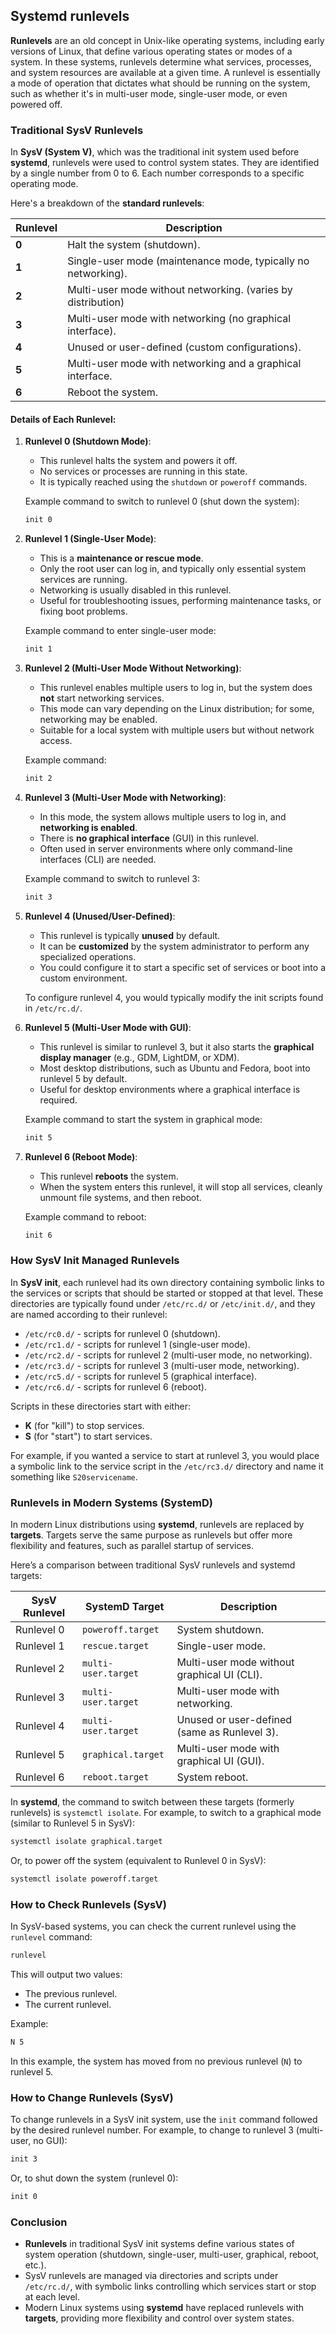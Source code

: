 ## Systemd runlevels
**Runlevels** are an old concept in Unix-like operating systems, including early versions of Linux, that define various operating states or modes of a system. In these systems, runlevels determine what services, processes, and system resources are available at a given time. A runlevel is essentially a mode of operation that dictates what should be running on the system, such as whether it's in multi-user mode, single-user mode, or even powered off.

### Traditional SysV Runlevels

In **SysV (System V)**, which was the traditional init system used before **systemd**, runlevels were used to control system states. They are identified by a single number from 0 to 6. Each number corresponds to a specific operating mode.

Here's a breakdown of the **standard runlevels**:

| **Runlevel** | **Description**                                              |
|--------------|--------------------------------------------------------------|
| **0**        | Halt the system (shutdown).                                  |
| **1**        | Single-user mode (maintenance mode, typically no networking).|
| **2**        | Multi-user mode without networking. (varies by distribution) |
| **3**        | Multi-user mode with networking (no graphical interface).    |
| **4**        | Unused or user-defined (custom configurations).              |
| **5**        | Multi-user mode with networking and a graphical interface.   |
| **6**        | Reboot the system.                                           |

#### Details of Each Runlevel:

1. **Runlevel 0 (Shutdown Mode)**:
   - This runlevel halts the system and powers it off.
   - No services or processes are running in this state.
   - It is typically reached using the `shutdown` or `poweroff` commands.
   
   Example command to switch to runlevel 0 (shut down the system):
   ```bash
   init 0
   ```

2. **Runlevel 1 (Single-User Mode)**:
   - This is a **maintenance or rescue mode**.
   - Only the root user can log in, and typically only essential system services are running.
   - Networking is usually disabled in this runlevel.
   - Useful for troubleshooting issues, performing maintenance tasks, or fixing boot problems.
   
   Example command to enter single-user mode:
   ```bash
   init 1
   ```

3. **Runlevel 2 (Multi-User Mode Without Networking)**:
   - This runlevel enables multiple users to log in, but the system does **not** start networking services.
   - This mode can vary depending on the Linux distribution; for some, networking may be enabled.
   - Suitable for a local system with multiple users but without network access.
   
   Example command:
   ```bash
   init 2
   ```

4. **Runlevel 3 (Multi-User Mode with Networking)**:
   - In this mode, the system allows multiple users to log in, and **networking is enabled**.
   - There is **no graphical interface** (GUI) in this runlevel.
   - Often used in server environments where only command-line interfaces (CLI) are needed.
   
   Example command to switch to runlevel 3:
   ```bash
   init 3
   ```

5. **Runlevel 4 (Unused/User-Defined)**:
   - This runlevel is typically **unused** by default.
   - It can be **customized** by the system administrator to perform any specialized operations.
   - You could configure it to start a specific set of services or boot into a custom environment.
   
   To configure runlevel 4, you would typically modify the init scripts found in `/etc/rc.d/`.

6. **Runlevel 5 (Multi-User Mode with GUI)**:
   - This runlevel is similar to runlevel 3, but it also starts the **graphical display manager** (e.g., GDM, LightDM, or XDM).
   - Most desktop distributions, such as Ubuntu and Fedora, boot into runlevel 5 by default.
   - Useful for desktop environments where a graphical interface is required.
   
   Example command to start the system in graphical mode:
   ```bash
   init 5
   ```

7. **Runlevel 6 (Reboot Mode)**:
   - This runlevel **reboots** the system.
   - When the system enters this runlevel, it will stop all services, cleanly unmount file systems, and then reboot.
   
   Example command to reboot:
   ```bash
   init 6
   ```

### How SysV Init Managed Runlevels

In **SysV init**, each runlevel had its own directory containing symbolic links to the services or scripts that should be started or stopped at that level. These directories are typically found under `/etc/rc.d/` or `/etc/init.d/`, and they are named according to their runlevel:

- `/etc/rc0.d/` - scripts for runlevel 0 (shutdown).
- `/etc/rc1.d/` - scripts for runlevel 1 (single-user mode).
- `/etc/rc2.d/` - scripts for runlevel 2 (multi-user mode, no networking).
- `/etc/rc3.d/` - scripts for runlevel 3 (multi-user mode, networking).
- `/etc/rc5.d/` - scripts for runlevel 5 (graphical interface).
- `/etc/rc6.d/` - scripts for runlevel 6 (reboot).

Scripts in these directories start with either:
- **K** (for "kill") to stop services.
- **S** (for "start") to start services.

For example, if you wanted a service to start at runlevel 3, you would place a symbolic link to the service script in the `/etc/rc3.d/` directory and name it something like `S20servicename`.

### Runlevels in Modern Systems (SystemD)

In modern Linux distributions using **systemd**, runlevels are replaced by **targets**. Targets serve the same purpose as runlevels but offer more flexibility and features, such as parallel startup of services.

Here’s a comparison between traditional SysV runlevels and systemd targets:

| **SysV Runlevel** | **SystemD Target**     | **Description**                             |
|-------------------|------------------------|---------------------------------------------|
| Runlevel 0        | `poweroff.target`       | System shutdown.                           |
| Runlevel 1        | `rescue.target`         | Single-user mode.                          |
| Runlevel 2        | `multi-user.target`     | Multi-user mode without graphical UI (CLI).|
| Runlevel 3        | `multi-user.target`     | Multi-user mode with networking.           |
| Runlevel 4        | `multi-user.target`     | Unused or user-defined (same as Runlevel 3).|
| Runlevel 5        | `graphical.target`      | Multi-user mode with graphical UI (GUI).   |
| Runlevel 6        | `reboot.target`         | System reboot.                             |

In **systemd**, the command to switch between these targets (formerly runlevels) is `systemctl isolate`. For example, to switch to a graphical mode (similar to Runlevel 5 in SysV):

```bash
systemctl isolate graphical.target
```

Or, to power off the system (equivalent to Runlevel 0 in SysV):

```bash
systemctl isolate poweroff.target
```

### How to Check Runlevels (SysV)

In SysV-based systems, you can check the current runlevel using the `runlevel` command:

```bash
runlevel
```

This will output two values:
- The previous runlevel.
- The current runlevel.

Example:
```bash
N 5
```
In this example, the system has moved from no previous runlevel (`N`) to runlevel 5.

### How to Change Runlevels (SysV)

To change runlevels in a SysV init system, use the `init` command followed by the desired runlevel number. For example, to change to runlevel 3 (multi-user, no GUI):

```bash
init 3
```

Or, to shut down the system (runlevel 0):

```bash
init 0
```

### Conclusion

- **Runlevels** in traditional SysV init systems define various states of system operation (shutdown, single-user, multi-user, graphical, reboot, etc.).
- SysV runlevels are managed via directories and scripts under `/etc/rc.d/`, with symbolic links controlling which services start or stop at each level.
- Modern Linux systems using **systemd** have replaced runlevels with **targets**, providing more flexibility and control over system states.
